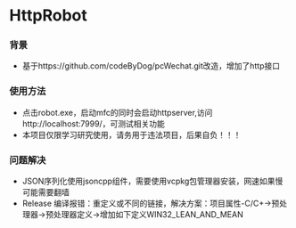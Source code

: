 # HttpRobot

### 背景
* 基于https://github.com/codeByDog/pcWechat.git改造，增加了http接口

### 使用方法
* 点击robot.exe，启动mfc的同时会启动httpserver,访问http://localhost:7999/，可测试相关功能
* 本项目仅限学习研究使用，请务用于违法项目，后果自负！！！

### 问题解决
* JSON序列化使用jsoncpp组件，需要使用vcpkg包管理器安装，网速如果慢可能需要翻墙
* Release 编译报错：重定义或不同的链接，解决方案：项目属性-C/C+->预处理器->预处理器定义->增加如下定义WIN32_LEAN_AND_MEAN